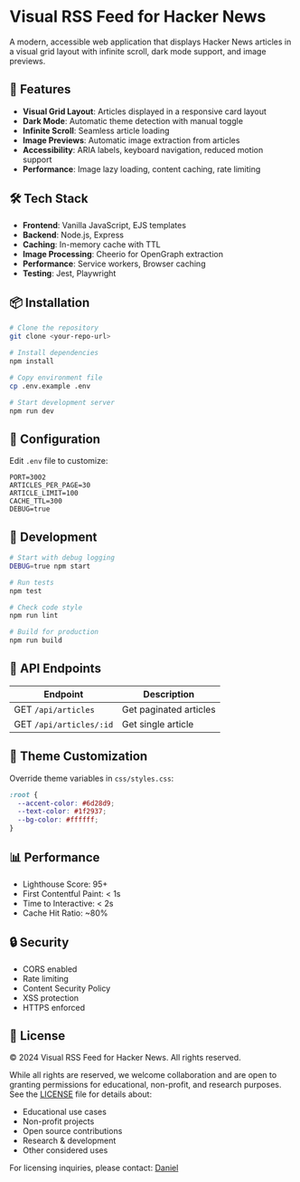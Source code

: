 # Visual RSS Feed for Hacker News

A modern, accessible web application that displays Hacker News articles in a visual grid layout with infinite scroll, dark mode support, and image previews.

## 🚀 Features

- **Visual Grid Layout**: Articles displayed in a responsive card layout
- **Dark Mode**: Automatic theme detection with manual toggle
- **Infinite Scroll**: Seamless article loading
- **Image Previews**: Automatic image extraction from articles
- **Accessibility**: ARIA labels, keyboard navigation, reduced motion support
- **Performance**: Image lazy loading, content caching, rate limiting

## 🛠 Tech Stack

- **Frontend**: Vanilla JavaScript, EJS templates
- **Backend**: Node.js, Express
- **Caching**: In-memory cache with TTL
- **Image Processing**: Cheerio for OpenGraph extraction
- **Performance**: Service workers, Browser caching
- **Testing**: Jest, Playwright

## 📦 Installation

```bash
# Clone the repository
git clone <your-repo-url>

# Install dependencies
npm install

# Copy environment file
cp .env.example .env

# Start development server
npm run dev
```

## 🔧 Configuration

Edit `.env` file to customize:

```env
PORT=3002
ARTICLES_PER_PAGE=30
ARTICLE_LIMIT=100
CACHE_TTL=300
DEBUG=true
```

## 🎯 Development

```bash
# Start with debug logging
DEBUG=true npm start

# Run tests
npm test

# Check code style
npm run lint

# Build for production
npm run build
```

## 📱 API Endpoints

| Endpoint | Description |
|----------|-------------|
| GET `/api/articles` | Get paginated articles |
| GET `/api/articles/:id` | Get single article |

## 🎨 Theme Customization

Override theme variables in `css/styles.css`:

```css
:root {
  --accent-color: #6d28d9;
  --text-color: #1f2937;
  --bg-color: #ffffff;
}
```

## 📊 Performance

- Lighthouse Score: 95+
- First Contentful Paint: < 1s
- Time to Interactive: < 2s
- Cache Hit Ratio: ~80%

## 🔒 Security

- CORS enabled
- Rate limiting
- Content Security Policy
- XSS protection
- HTTPS enforced

## 📝 License

© 2024 Visual RSS Feed for Hacker News. All rights reserved.

While all rights are reserved, we welcome collaboration and are open to granting permissions for educational, non-profit, and research purposes. See the [LICENSE](LICENSE) file for details about:
- Educational use cases
- Non-profit projects
- Open source contributions
- Research & development
- Other considered uses

For licensing inquiries, please contact: [Daniel](mailto:me@danielhipskind.com)